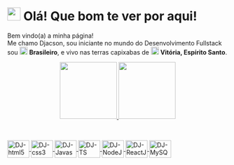 <h1><img src="https://emojis.slackmojis.com/emojis/images/1531849430/4246/blob-sunglasses.gif?1531849430" width="30"/> Olá! Que bom te ver por aqui!</h1>


<p>Bem vindo(a) a minha página! </br> Me chamo Djacson, sou iniciante no mundo do Desenvolvimento Fullstack sou <img src="https://drive.google.com/uc?id=16BLT7LQ5d_6cG_7IrosSxw-q34C0-rg5" width="18"/> <b>Brasileiro</b>, e vivo nas terras capixabas de <img src="https://drive.google.com/uc?id=1nf0n-JfyduQHuAtrLRjkMzlxtQNvaQJA" width="18"/> <b>Vitória, Espírito Santo</b>. </p>

  <div align="center">
  <a href="https://github.com/djacsonsevero">
  <img height="130em" src="https://github-readme-stats.vercel.app/api?username=djacsonsevero&show_icons=true&theme=github_dark&include_all_commits=true&count_private=true"/>
  <img height="130em" src="https://github-readme-stats.vercel.app/api/top-langs/?username=djacsonsevero&layout=compact&langs_count=7&theme=github_dark"/>
</div>

 ##
 
<div style="display: inline_block"><br>

  <img align="center" alt="DJ-html5" height="40" width="50" src="https://cdn.jsdelivr.net/gh/devicons/devicon/icons/html5/html5-original.svg">
  <img align="center" alt="DJ-css3" height="40" width="50" src="https://cdn.jsdelivr.net/gh/devicons/devicon/icons/css3/css3-original.svg">
  <img align="center" alt="DJ-Javascript" height="40" width="50" src="https://cdn.jsdelivr.net/gh/devicons/devicon/icons/javascript/javascript-original.svg">
  <img align="center" alt="DJ-TS" height="40" width="50" src="https://cdn.jsdelivr.net/gh/devicons/devicon/icons/typescript/typescript-original.svg">
  <img align="center" alt="DJ-NodeJS" height="40" width="50" src="https://cdn.jsdelivr.net/gh/devicons/devicon/icons/nodejs/nodejs-original.svg">
  <img align="center" alt="DJ-ReactJS" height="40" width="50" src="https://cdn.jsdelivr.net/gh/devicons/devicon/icons/react/react-original.svg">
  <img align="center" alt="DJ-MySQL" height="40" width="50" src="https://cdn.jsdelivr.net/gh/devicons/devicon/icons/python/python-original.svg">

</div>



